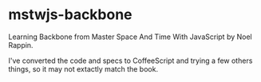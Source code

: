 mstwjs-backbone
===============

Learning Backbone from Master Space And Time With JavaScript by Noel Rappin.

I've converted the code and specs to CoffeeScript and trying a few others things, so it may not extactly match the book.
